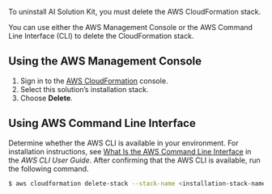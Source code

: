 To uninstall AI Solution Kit, you must delete the AWS CloudFormation stack. 

You can use either the AWS Management Console or the AWS Command Line Interface (CLI) to delete the CloudFormation stack.

## Using the AWS Management Console

1. Sign in to the [AWS CloudFormation][cloudformation-console] console.
2. Select this solution’s installation stack.
3. Choose **Delete**.

## Using AWS Command Line Interface

Determine whether the AWS CLI is available in your environment. For installation instructions, see [What Is the AWS Command Line Interface][aws-cli] in the *AWS CLI User Guide*. After confirming that the AWS CLI is available, run the following command.

```bash
$ aws cloudformation delete-stack --stack-name <installation-stack-name>
```


[cloudformation-console]: https://console.aws.amazon.com/cloudformation/home
[aws-cli]: https://docs.aws.amazon.com/cli/latest/userguide/cli-chap-welcome.html
